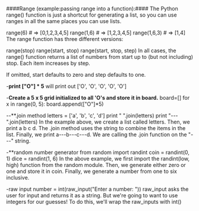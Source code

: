 ####Range (example:passing range into a function):####
The Python range() function is just a shortcut for generating a list, so you can use ranges in all the same places you can use lists.

range(6) # => [0,1,2,3,4,5]
range(1,6) # => [1,2,3,4,5]
range(1,6,3) # => [1,4]
The range function has three different versions:

range(stop)
range(start, stop)
range(start, stop, step)
In all cases, the range() function returns a list of numbers from start up to (but not including) stop. Each item increases by step.

If omitted, start defaults to zero and step defaults to one.

-**print ["O"] * 5**
will print out ['O', 'O', 'O', 'O', 'O']

-**Create a 5 x 5 grid initialized to all 'O's and store it in board.**
board=[]
for x in range(0, 5):
    board.append(["O"]*5)


--**.join method
letters = ['a', 'b', 'c', 'd']
print " ".join(letters)
print "---".join(letters)
In the example above, we create a list called letters.
Then, we print a b c d. The .join method uses the string to combine the items in the list.
Finally, we print a---b---c---d. We are calling the .join function on the "---" string.

-**random number generator
from random import randint
coin = randint(0, 1)
dice = randint(1, 6)
In the above example, we first import the randint(low, high) function from the random module.
Then, we generate either zero or one and store it in coin.
Finally, we generate a number from one to six inclusive.


-raw input
number = int(raw_input("Enter a number: "))
raw_input asks the user for input and returns it as a string. But we're going to want to use integers for our guesses! To do this, we'll wrap the raw_inputs with int()
